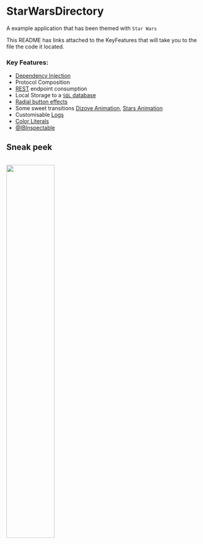 # StarWarsDirectory

A example application that has been themed with `Star Wars`

This README has links attached to the KeyFeatures that will take you to the file the code it located.

### Key Features:
- [Dependency Injection](x-source-tag://DependencyInjection)
- Protocol Composition
- [REST](x-source-tag://REST) endpoint consumption
- Local Storage to a [`SQL` database](x-source-tag://SQLDatabase)
- [Radial button effects](x-source-tag://RadialButton)
- Some sweet transitions [Dizove Animation](x-source-tag://DizolveAnimation), [Stars Animation](x-source-tag://StarsAnimation)
- Customisable [Logs](x-source-tag://Logs) 
- [Color Literals](x-source-tag://ColorLiterals)
- [@IBInspectable](x-source-tag://IBInspectable)


## Sneak peek

<br>

<img src="https://github.com/MacMeDan/StarWarsDirectory/blob/master/Media/StarWarsDirectory.gif" width=50%>

<br>
